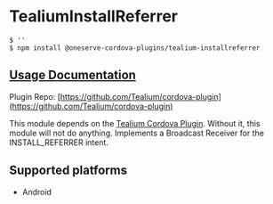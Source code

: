 # TealiumInstallReferrer

```
$ ''
$ npm install @oneserve-cordova-plugins/tealium-installreferrer
```

## [Usage Documentation](https://oneserve.gitbook.io/oneserve-cordova-plugins/plugins/tealium-installreferrer/)

Plugin Repo: [https://github.com/Tealium/cordova-plugin](https://github.com/Tealium/cordova-plugin)

This module depends on the [Tealium Cordova Plugin](https://github.com/tealium/cordova-plugin). Without it, this module will not do anything.
Implements a Broadcast Receiver for the INSTALL_REFERRER intent.

## Supported platforms

- Android
  


